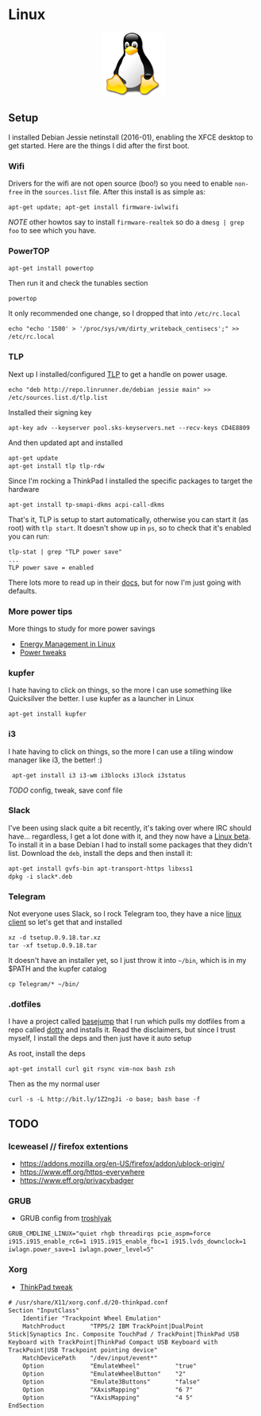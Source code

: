 # Linux

<div align="center"><img src="../imgs/tux.png" alt="Linux" border="0"></div>

## Setup

I installed Debian Jessie netinstall (2016-01), enabling the XFCE desktop to get started. Here are the things I did after the first boot.

### Wifi

Drivers for the wifi are not open source (boo!) so you need to enable `non-free` in the `sources.list` file. After this install is as simple as:

```
apt-get update; apt-get install firmware-iwlwifi
```

*NOTE* other howtos say to install `firmware-realtek` so do a `dmesg | grep foo` to see which you have.

### PowerTOP

```
apt-get install powertop
```

Then run it and check the tunables section

```
powertop
```

It only recommended one change, so I dropped that into `/etc/rc.local`

```
echo "echo '1500' > '/proc/sys/vm/dirty_writeback_centisecs';" >> /etc/rc.local
```

### TLP

Next up I installed/configured [TLP](http://linrunner.de/en/tlp/tlp.html) to get a handle on power usage.

```
echo "deb http://repo.linrunner.de/debian jessie main" >> /etc/sources.list.d/tlp.list
```

Installed their signing key

```
apt-key adv --keyserver pool.sks-keyservers.net --recv-keys CD4E8809 
```

And then updated apt and installed

```
apt-get update
apt-get install tlp tlp-rdw 
```

Since I'm rocking a ThinkPad I installed the specific packages to target the hardware 

```
apt-get install tp-smapi-dkms acpi-call-dkms 
```

That's it, TLP is setup to start automatically, otherwise you can start it (as root) with `tlp start`. It doesn't show up in `ps`, so to check that it's enabled you can run:

```
tlp-stat | grep "TLP power save"
...
TLP power save = enabled
```

There lots more to read up in their [docs](http://linrunner.de/en/tlp/docs/tlp-linux-advanced-power-management.html), but for now I'm just going with defaults.

### More power tips

More things to study for more power savings

* [Energy Management in Linux](http://itgen.blogspot.com/2009/03/energy-management-in-linux.html) 
* [Power tweaks](https://www.phoronix.com/scan.php?page=article&item=intel_i915_power&num=1)

### kupfer

I hate having to click on things, so the more I can use something like Quicksilver the better. I use kupfer as a launcher in Linux

```
apt-get install kupfer
```

### i3

I hate having to click on things, so the more I can use a tiling window manager like i3, the better! :)

```
 apt-get install i3 i3-wm i3blocks i3lock i3status
```

*TODO* config, tweak, save conf file

### Slack

I've been using slack quite a bit recently, it's taking over where IRC should have... regardless, I get a lot done with it, and they now have a [Linux beta](https://slack.com/downloads). To install it in a base Debian I had to install some packages that they didn't list. Download the `deb`, install the deps and then install it:

```
apt-get install gvfs-bin apt-transport-https libxss1
dpkg -i slack*.deb
```

### Telegram

Not everyone uses Slack, so I rock Telegram too, they have a nice [linux client](https://desktop.telegram.org) so let's get that and installed

```
xz -d tsetup.0.9.18.tar.xz 
tar -xf tsetup.0.9.18.tar 
``` 

It doesn't have an installer yet, so I just throw it into `~/bin`, which is in my $PATH and the kupfer catalog

```
cp Telegram/* ~/bin/
```

### .dotfiles

I have a project called [basejump](https://github.com/philcryer/basejump) that I run which pulls my dotfiles from a repo called [dotty](https://github.com/philcryer/dotty) and installs it. Read the disclaimers, but since I trust myself, I install the deps and then just have it auto setup

As root, install the deps

```
apt-get install curl git rsync vim-nox bash zsh
```

Then as the my normal user

```
curl -s -L http://bit.ly/1Z2ngJi -o base; bash base -f
```

## TODO

### Iceweasel // firefox extentions

* https://addons.mozilla.org/en-US/firefox/addon/ublock-origin/
* https://www.eff.org/https-everywhere
* https://www.eff.org/privacybadger

### GRUB

* GRUB config from [troshlyak](https://troshlyak.wordpress.com/2011/11/18/thinkpad-x220-the-almost-perfect-setup-fedora-16/)

```
GRUB_CMDLINE_LINUX="quiet rhgb threadirqs pcie_aspm=force i915.i915_enable_rc6=1 i915.i915_enable_fbc=1 i915.lvds_downclock=1 iwlagn.power_save=1 iwlagn.power_level=5"
```

### Xorg

* [ThinkPad tweak](https://gist.github.com/Koronen/f95ff48d26f6d0c26023)

```
# /usr/share/X11/xorg.conf.d/20-thinkpad.conf
Section "InputClass"
    Identifier "Trackpoint Wheel Emulation"
    MatchProduct       "TPPS/2 IBM TrackPoint|DualPoint Stick|Synaptics Inc. Composite TouchPad / TrackPoint|ThinkPad USB Keyboard with TrackPoint|ThinkPad Compact USB Keyboard with TrackPoint|USB Trackpoint pointing device"
    MatchDevicePath    "/dev/input/event*"
    Option             "EmulateWheel"          "true"
    Option             "EmulateWheelButton"    "2"
    Option             "Emulate3Buttons"       "false"
    Option             "XAxisMapping"          "6 7"
    Option             "YAxisMapping"          "4 5"
EndSection
```
